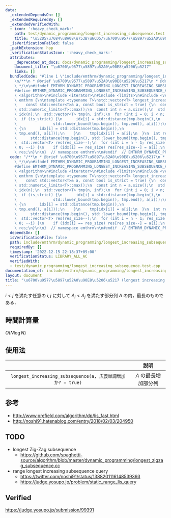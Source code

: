 ```yaml
---
data:
  _extendedDependsOn: []
  _extendedRequiredBy: []
  _extendedVerifiedWith:
  - icon: ':heavy_check_mark:'
    path: test/dynamic_programming/longest_increasing_subsequence.test.cpp
    title: "\u52D5\u7684\u8A08\u753B\u6CD5/\u6700\u9577\u5897\u52A0\u90E8\u5206\u5217"
  _isVerificationFailed: false
  _pathExtension: hpp
  _verificationStatusIcon: ':heavy_check_mark:'
  attributes:
    _deprecated_at_docs: docs/dynamic_programming/longest_increasing_subsequence.md
    document_title: "\u6700\u9577\u5897\u52A0\u90E8\u5206\u5217"
    links: []
  bundledCode: "#line 1 \"include/emthrm/dynamic_programming/longest_increasing_subsequence.hpp\"\
    \n/**\n * @brief \u6700\u9577\u5897\u52A0\u90E8\u5206\u5217\n * @docs docs/dynamic_programming/longest_increasing_subsequence.md\n\
    \ */\n\n#ifndef EMTHRM_DYNAMIC_PROGRAMMING_LONGEST_INCREASING_SUBSEQUENCE_HPP_\n\
    #define EMTHRM_DYNAMIC_PROGRAMMING_LONGEST_INCREASING_SUBSEQUENCE_HPP_\n\n#include\
    \ <algorithm>\n#include <iterator>\n#include <limits>\n#include <vector>\n\nnamespace\
    \ emthrm {\n\ntemplate <typename T>\nstd::vector<T> longest_increasing_subsequence(\n\
    \    const std::vector<T>& a, const bool is_strict = true) {\n  const T inf =\
    \ std::numeric_limits<T>::max();\n  const int n = a.size();\n  std::vector<int>\
    \ idx(n);\n  std::vector<T> tmp(n, inf);\n  for (int i = 0; i < n; ++i) {\n  \
    \  if (is_strict) {\n      idx[i] = std::distance(tmp.begin(),\n             \
    \                std::lower_bound(tmp.begin(), tmp.end(), a[i]));\n    } else\
    \ {\n      idx[i] = std::distance(tmp.begin(),\n                             std::upper_bound(tmp.begin(),\
    \ tmp.end(), a[i]));\n    }\n    tmp[idx[i]] = a[i];\n  }\n  int res_size =\n\
    \      std::distance(tmp.begin(), std::lower_bound(tmp.begin(), tmp.end(), inf));\n\
    \  std::vector<T> res(res_size--);\n  for (int i = n - 1; res_size >= 0 && i >=\
    \ 0; --i) {\n    if (idx[i] == res_size) res[res_size--] = a[i];\n  }\n  return\
    \ res;\n}\n\n}  // namespace emthrm\n\n#endif  // EMTHRM_DYNAMIC_PROGRAMMING_LONGEST_INCREASING_SUBSEQUENCE_HPP_\n"
  code: "/**\n * @brief \u6700\u9577\u5897\u52A0\u90E8\u5206\u5217\n * @docs docs/dynamic_programming/longest_increasing_subsequence.md\n\
    \ */\n\n#ifndef EMTHRM_DYNAMIC_PROGRAMMING_LONGEST_INCREASING_SUBSEQUENCE_HPP_\n\
    #define EMTHRM_DYNAMIC_PROGRAMMING_LONGEST_INCREASING_SUBSEQUENCE_HPP_\n\n#include\
    \ <algorithm>\n#include <iterator>\n#include <limits>\n#include <vector>\n\nnamespace\
    \ emthrm {\n\ntemplate <typename T>\nstd::vector<T> longest_increasing_subsequence(\n\
    \    const std::vector<T>& a, const bool is_strict = true) {\n  const T inf =\
    \ std::numeric_limits<T>::max();\n  const int n = a.size();\n  std::vector<int>\
    \ idx(n);\n  std::vector<T> tmp(n, inf);\n  for (int i = 0; i < n; ++i) {\n  \
    \  if (is_strict) {\n      idx[i] = std::distance(tmp.begin(),\n             \
    \                std::lower_bound(tmp.begin(), tmp.end(), a[i]));\n    } else\
    \ {\n      idx[i] = std::distance(tmp.begin(),\n                             std::upper_bound(tmp.begin(),\
    \ tmp.end(), a[i]));\n    }\n    tmp[idx[i]] = a[i];\n  }\n  int res_size =\n\
    \      std::distance(tmp.begin(), std::lower_bound(tmp.begin(), tmp.end(), inf));\n\
    \  std::vector<T> res(res_size--);\n  for (int i = n - 1; res_size >= 0 && i >=\
    \ 0; --i) {\n    if (idx[i] == res_size) res[res_size--] = a[i];\n  }\n  return\
    \ res;\n}\n\n}  // namespace emthrm\n\n#endif  // EMTHRM_DYNAMIC_PROGRAMMING_LONGEST_INCREASING_SUBSEQUENCE_HPP_\n"
  dependsOn: []
  isVerificationFile: false
  path: include/emthrm/dynamic_programming/longest_increasing_subsequence.hpp
  requiredBy: []
  timestamp: '2022-12-15 22:18:37+09:00'
  verificationStatus: LIBRARY_ALL_AC
  verifiedWith:
  - test/dynamic_programming/longest_increasing_subsequence.test.cpp
documentation_of: include/emthrm/dynamic_programming/longest_increasing_subsequence.hpp
layout: document
title: "\u6700\u9577\u5897\u52A0\u90E8\u5206\u5217 (longest increasing subsequence)"
---
```


$i < j$ を満たす任意の $i, j$ に対して $A_i < A_j$ を満たす部分列 $A$ の内，最長のものである．


## 時間計算量

$O(N\log{N})$


## 使用法

||説明|
|:--:|:--:|
|`longest_increasing_subsequence(a, 広義単調増加か? = true)`|$A$ の最長増加部分列|


## 参考

- http://www.prefield.com/algorithm/dp/lis_fast.html
- http://noshi91.hatenablog.com/entry/2018/02/03/204950


## TODO

- longest Zig-Zag subsequence
  - https://github.com/spaghetti-source/algorithm/blob/master/dynamic_programming/longest_zigzag_subsequence.cc
- range longest increasing subsequence query
  - https://twitter.com/noshi91/status/1388201116148539393
  - https://judge.yosupo.jp/problem/static_range_lis_query


## Verified

https://judge.yosupo.jp/submission/99391
